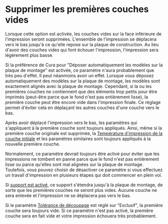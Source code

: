 Supprimer les premières couches vides
====
Lorsque cette option est activée, les couches vides sur la face inférieure de l'impression seront supprimées. L'ensemble de l'impression se déplacera vers le bas jusqu'à ce qu'elle repose sur la plaque de construction. Au lieu d'avoir des couches vides qui font échouer l'impression, l'impression sera légèrement plus basse.

Si la préférence de Cura pour "Déposer automatiquement les modèles sur la plaque de montage" est activée, ce paramètre n'aura probablement que très peu d'effet. Il peut néanmoins avoir un effet. Lorsque vous déposez automatiquement des modèles sur la plaque de montage, les modèles sont exactement alignés avec la plaque de montage. Cependant, si la ou les premières couches ne contiennent que des éléments trop petits pour être imprimés (peut-être parce que le fond n'est pas entièrement lisse), la première couche peut être encore vide dans l'impression finale. Ce réglage permet d'éviter cela en déplaçant les autres couches d'une couche vers le bas.

Après avoir déplacé l'impression vers le bas, les paramètres qui s'appliquent à la première couche sont toujours appliqués. Ainsi, même si la première couche originale est supprimée, la [Température d'impression de la couche initiale](../material/material_print_temperature_layer_0.md) et les paramètres similaires sont toujours appliqués à la nouvelle première couche.

Normalement, ce paramètre devrait toujours être activé pour éviter que les impressions ne tombent en panne parce que le fond n'est pas entièrement lisse ou parce qu'elles sont mal alignées sur la plaque de montage. Toutefois, vous pouvez choisir de désactiver ce paramètre si vous effectuez un travail d'impression en plusieurs étapes qui doit commencer en plein vol.

Si [support est activé](../support/support_enable.md), ce support s'étendra jusqu'à la plaque de montage, de sorte que les premières couches ne seront plus vides. Aucune couche ne sera enlevée et l'impression ne se déplacera pas vers le bas.

Si le paramètre [Tolérance de découpage](../experimental/slicing_tolerance.md) est réglé sur "Exclusif", la première couche sera toujours vide. Si ce paramètre n'est pas activé, la première couche sera en fait vide et votre impression échouera très probablement.



